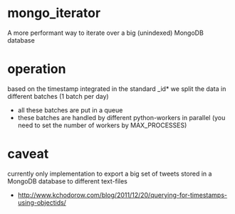 mongo_iterator
==============

A more performant way to iterate over a big (unindexed) MongoDB database


operation
==========
based on the timestamp integrated in the standard _id* we split the data in different batches (1 batch per day)
- all these batches are put in a queue
- these batches are handled by different python-workers in parallel (you need to set the number of workers by MAX_PROCESSES)


caveat
=========
currently only implementation to export a big set of tweets stored in a MongoDB database to different text-files

* http://www.kchodorow.com/blog/2011/12/20/querying-for-timestamps-using-objectids/
